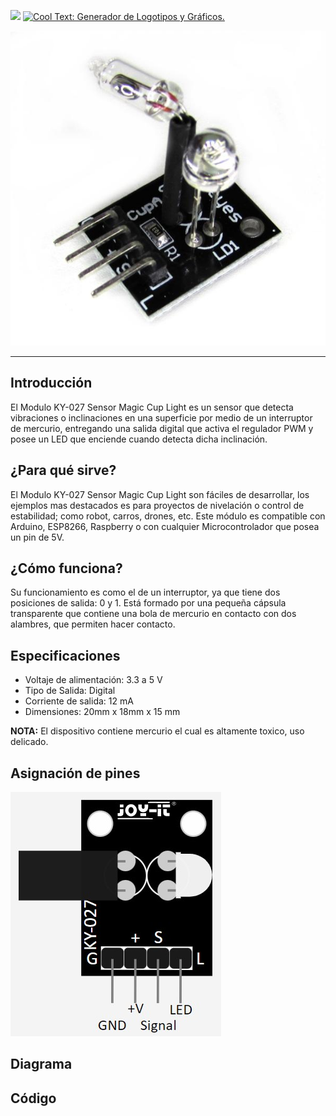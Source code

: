 ![](https://images.cooltext.com/5568655.png)
<a href="http://es.cooltext.com" target="_top"><img src="https://cooltext.com/images/ct_pixel.gif" width="80" height="15" alt="Cool Text: Generador de Logotipos y Gráficos." border="0" /></a>

![](KY-027_LightCup.jpg)
___
## Introducción
El Modulo KY-027 Sensor Magic Cup Light es un sensor que detecta vibraciones o inclinaciones en una superficie por medio de un interruptor de mercurio, entregando una salida digital que activa el regulador PWM y posee un LED que enciende cuando detecta dicha inclinación.

## ¿Para qué sirve?
El Modulo KY-027 Sensor Magic Cup Light son fáciles de desarrollar, los ejemplos mas destacados es para proyectos de nivelación o control de estabilidad; como robot, carros, drones, etc. Este módulo es compatible con Arduino, ESP8266, Raspberry o con cualquier Microcontrolador que posea un pin de 5V.

## ¿Cómo funciona?
Su funcionamiento es como el de un interruptor, ya que tiene dos posiciones de salida: 0 y 1. Está formado por una pequeña cápsula transparente que contiene una bola de mercurio en contacto con dos alambres, que permiten hacer contacto.

## Especificaciones
- Voltaje de alimentación: 3.3 a 5 V
- Tipo de Salida: Digital
- Corriente de salida: 12 mA
- Dimensiones: 20mm x 18mm x 15 mm

**NOTA:** El dispositivo contiene mercurio el cual es altamente toxico, uso delicado.

## Asignación de pines
![](Pinout.jpg)

## Diagrama

## Código
